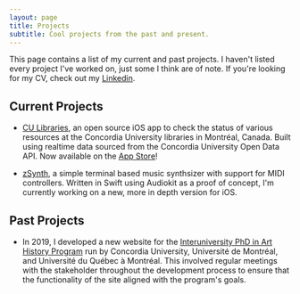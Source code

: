 ```yaml
---
layout: page
title: Projects
subtitle: Cool projects from the past and present.
---
```


This page contains a list of my current and past projects. I haven't listed every project I've worked on, just some I think are of note. If you're looking for my CV, check out my [Linkedin](https://www.linkedin.com/in/markjamesm/).


## Current Projects

- [CU Libraries](https://github.com/markjamesm/CU-Libraries), an open source iOS app to check the status of various resources at the Concordia University libraries in Montréal, Canada. Built using realtime data sourced from the Concordia University Open Data API. Now available on the [App Store](https://apps.apple.com/ca/app/cu-libraries/id1500109652)!

- [zSynth](https://github.com/markjamesm/ZSynth), a simple terminal based music synthsizer with support for MIDI controllers. Written in Swift using Audiokit as a proof of concept, I'm currently working on a new, more in depth version for iOS. 


## Past Projects

- In 2019, I developed a new website for the [Interuniversity PhD in Art History Program](http://docinterhar.org) run by Concordia University, Université de Montréal, and Université du Québec à Montréal. This involved regular meetings with the stakeholder throughout the development process to ensure that the functionality of the site aligned with the program's goals.
